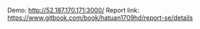 Demo: http://52.187.170.171:3000/
Report link: https://www.gitbook.com/book/hatuan1709hd/report-se/details